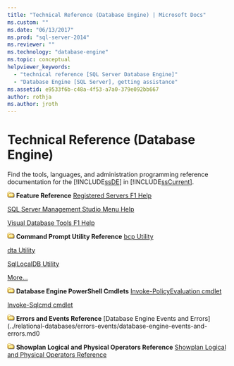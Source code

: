 ```yaml
---
title: "Technical Reference (Database Engine) | Microsoft Docs"
ms.custom: ""
ms.date: "06/13/2017"
ms.prod: "sql-server-2014"
ms.reviewer: ""
ms.technology: "database-engine"
ms.topic: conceptual
helpviewer_keywords: 
  - "technical reference [SQL Server Database Engine]"
  - "Database Engine [SQL Server], getting assistance"
ms.assetid: e9533f6b-c48a-4f53-a7a0-379e092bb667
author: rothja
ms.author: jroth
---
```

# Technical Reference (Database Engine)
  Find the tools, languages, and administration programming reference documentation for the [!INCLUDE[ssDE](../includes/ssde-md.md)] in [!INCLUDE[ssCurrent](../includes/sscurrent-md.md)].

 ![Small File Folder Icon](../../2014/integration-services/media/filefolder-small.gif "Small File Folder Icon") **Feature Reference**
 [Registered Servers F1 Help](../ssms/register-servers/registered-servers-f1-help.md)

 [SQL Server Management Studio Menu Help](../ssms/menu-help/sql-server-management-studio-menu-help.md)

 [Visual Database Tools F1 Help](../ssms/visual-db-tools/visual-database-tools-f1-help.md)

 ![Small File Folder Icon](../../2014/integration-services/media/filefolder-small.gif "Small File Folder Icon") **Command Prompt Utility Reference**
 [bcp Utility](../tools/bcp-utility.md)

 [dta Utility](../tools/dta/dta-utility.md)

 [SqlLocalDB Utility](../tools/sqllocaldb-utility.md)

 [More...](../tools/command-prompt-utility-reference-database-engine.md)

 ![Small File Folder Icon](../../2014/integration-services/media/filefolder-small.gif "Small File Folder Icon") **Database Engine PowerShell Cmdlets**
 [Invoke-PolicyEvaluation cmdlet](../../2014/database-engine/invoke-policyevaluation-cmdlet.md)

 [Invoke-Sqlcmd cmdlet](../../2014/database-engine/invoke-sqlcmd-cmdlet.md)

 ![Small File Folder Icon](../../2014/integration-services/media/filefolder-small.gif "Small File Folder Icon") **Errors and Events Reference**
 [Database Engine Events and Errors](../relational-databases/errors-events/database-engine-events-and-errors.md0

 ![Small File Folder Icon](../../2014/integration-services/media/filefolder-small.gif "Small File Folder Icon") **Showplan Logical and Physical Operators Reference**
 [Showplan Logical and Physical Operators Reference](../relational-databases/showplan-logical-and-physical-operators-reference.md)


